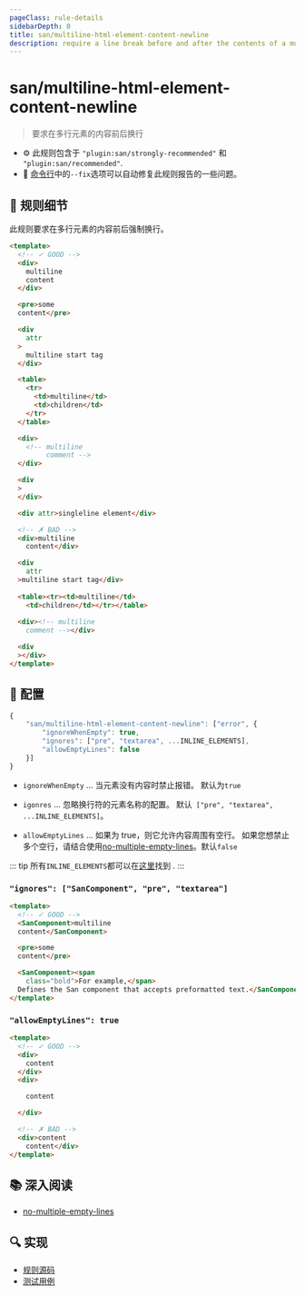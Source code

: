```yaml
---
pageClass: rule-details
sidebarDepth: 0
title: san/multiline-html-element-content-newline
description: require a line break before and after the contents of a multiline element
---
```

# san/multiline-html-element-content-newline
> 要求在多行元素的内容前后换行

- :gear: 此规则包含于 `"plugin:san/strongly-recommended"` 和 `"plugin:san/recommended"`.
- :wrench: [命令行](https://eslint.org/docs/user-guide/command-line-interface#fixing-problems)中的`--fix`选项可以自动修复此规则报告的一些问题。

## :book: 规则细节

此规则要求在多行元素的内容前后强制换行。

<eslint-code-block fix :rules="{'san/multiline-html-element-content-newline': ['error']}">

```html
<template>
  <!-- ✓ GOOD -->
  <div>
    multiline
    content
  </div>

  <pre>some
  content</pre>

  <div
    attr
  >
    multiline start tag
  </div>

  <table>
    <tr>
      <td>multiline</td>
      <td>children</td>
    </tr>
  </table>

  <div>
    <!-- multiline
         comment -->
  </div>

  <div
  >
  </div>

  <div attr>singleline element</div>

  <!-- ✗ BAD -->
  <div>multiline
    content</div>

  <div
    attr
  >multiline start tag</div>
  
  <table><tr><td>multiline</td>
    <td>children</td></tr></table>
  
  <div><!-- multiline
    comment --></div>

  <div
  ></div>
</template>
```

</eslint-code-block>

## :wrench: 配置

```js
{
    "san/multiline-html-element-content-newline": ["error", {
        "ignoreWhenEmpty": true,
        "ignores": ["pre", "textarea", ...INLINE_ELEMENTS],
        "allowEmptyLines": false
    }]
}
```

- `ignoreWhenEmpty` ... 当元素没有内容时禁止报错。 默认为`true`

- `igonres` ... 忽略换行符的元素名称的配置。 默认` ["pre", "textarea", ...INLINE_ELEMENTS]`。

- `allowEmptyLines` ... 如果为 true，则它允许内容周围有空行。 如果您想禁止多个空行，请结合使用[no-multiple-empty-lines]。默认`false`

::: tip
  所有`INLINE_ELEMENTS`都可以在[这里](https://github.com/ecomfe/eslint-plugin-san/blob/master/lib/utils/inline-non-void-elements.json)找到 .
:::

### `"ignores": ["SanComponent", "pre", "textarea"]`

<eslint-code-block fix :rules="{'san/multiline-html-element-content-newline': ['error', { ignores: ['SanComponent', 'pre', 'textarea'] }]}">

```html
<template>
  <!-- ✓ GOOD -->
  <SanComponent>multiline
  content</SanComponent>

  <pre>some
  content</pre>

  <SanComponent><span
    class="bold">For example,</span>
  Defines the San component that accepts preformatted text.</SanComponent>
</template>
```

</eslint-code-block>

### `"allowEmptyLines": true`

<eslint-code-block fix :rules="{'san/multiline-html-element-content-newline': ['error', { allowEmptyLines: true }]}">

```html
<template>
  <!-- ✓ GOOD -->
  <div>
    content
  </div>
  <div>

    content

  </div>

  <!-- ✗ BAD -->
  <div>content
    content</div>
</template>
```

</eslint-code-block>

## :books: 深入阅读

- [no-multiple-empty-lines]

[no-multiple-empty-lines]: https://eslint.org/docs/rules/no-multiple-empty-lines

## :mag: 实现

- [规则源码](https://github.com/ecomfe/eslint-plugin-san/blob/main/lib/rules/multiline-html-element-content-newline.js)
- [测试用例](https://github.com/ecomfe/eslint-plugin-san/tree/main/__tests__/lib/rules/multiline-html-element-content-newline.test.js)

